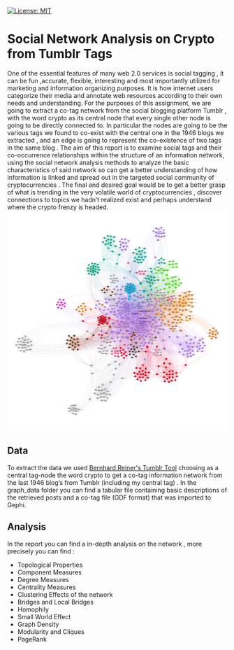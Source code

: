 [![License: MIT](https://img.shields.io/badge/License-MIT-yellow.svg)](https://opensource.org/licenses/MIT)
# Social Network Analysis on Crypto from Tumblr Tags
One of the essential features of many web 2.0 services is social tagging , it can be fun ,accurate, flexible, interesting and most importantly utilized for marketing and information organizing purposes. It is how internet users categorize their media and annotate web resources according to their own needs and understanding. For the purposes of this assignment, we are going to extract a co-tag network from the social blogging platform Tumblr , with the word crypto as its central node that every single other node is going to be directly connected to. In particular the nodes are going to be the various tags we found to co-exist with the central one in the 1946 blogs we extracted , and an edge is going to represent the co-existence of two tags in the same blog . The aim of this report is to examine social tags and their co-occurrence relationships within the structure of an information network, using the social network analysis methods to analyze the basic characteristics of said network so can get a better understanding of how information is linked and spread out in the targeted social community of cryptocurrencies . The final and desired goal would be to get a better grasp of what is trending in the very volatile world of cryptocurrencies , discover connections to topics we hadn’t realized exist and perhaps understand where the crypto frenzy is headed.
![Credit Card](images/network_visualisation.png)

## Data
To extract the data  we used [Bernhard Reiner's Tumblr Tool](https://labs.polsys.net/) choosing as a central tag-node the word crypto to get a co-tag information network from the last 1946 blog’s from Tumblr (including my central tag) . In the graph_data folder you can find a tabular file containing basic descriptions of the retrieved posts and a co-tag file (GDF format) that was imported to Gephi.

## Analysis
In the report you can find a in-depth analysis on the network , more precisely you can find : 
* Topological Properties
* Component Measures
* Degree Measures
* Centrality Measures
* Clustering Effects of the network
* Bridges and Local Bridges
* Homophily
* Small World Effect
* Graph Density
* Modularity and Cliques
* PageRank

